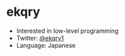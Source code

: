 # ekqry

- Interested in low-level programming
- Twitter: [@ekqry1](https://twitter.com/ekqry1)
- Language: Japanese
